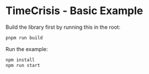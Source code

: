 # TimeCrisis - Basic Example

Build the library first by running this in the root:

```bash
pnpm run build
```

Run the example:

```bash
npm install
npm run start
```
